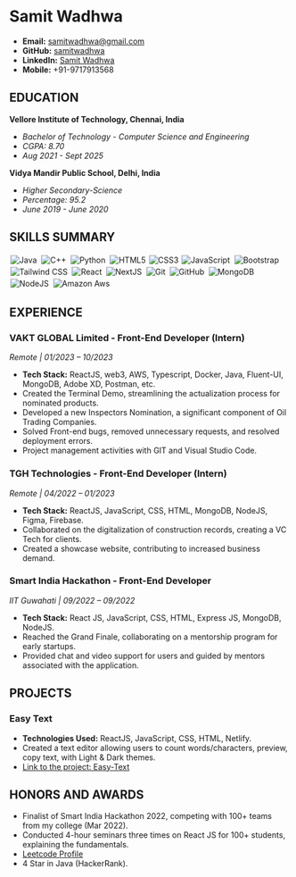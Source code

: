 # Samit Wadhwa

- **Email:** samitwadhwa@gmail.com
- **GitHub:** [samitwadhwa](https://github.com/samitwadhwa)
- **LinkedIn:** [Samit Wadhwa](https://www.linkedin.com/in/samit-wadhwa-62b9771b4/)
- **Mobile:** +91-9717913568

## EDUCATION

**Vellore Institute of Technology, Chennai, India**
- *Bachelor of Technology - Computer Science and Engineering*
- *CGPA: 8.70*
- *Aug 2021 - Sept 2025*

**Vidya Mandir Public School, Delhi, India**
- *Higher Secondary-Science*
- *Percentage: 95.2*
- *June 2019 - June 2020*

## SKILLS SUMMARY

<img alt="Java" src="https://img.shields.io/badge/java%20-%2300599C.svg?&style=for-the-badge&logo=java&logoColor=white" style="margin:2px;"/>
<img alt="C++" src="https://img.shields.io/badge/c++%20-%2300599C.svg?&style=for-the-badge&logo=c%2B%2B&ogoColor=white" style="margin:2px;"/>
<img alt="Python" src="https://img.shields.io/badge/python%20-%2314354C.svg?&style=for-the-badge&logo=python&logoColor=white" style="margin:2px;"/>
<img alt="HTML5" src="https://img.shields.io/static/v1?style=for-the-badge&message=HTML5&color=E34F26&logo=HTML5&logoColor=FFFFFF&label=" style="margin:2px;"/>
<img alt="CSS3" src="https://img.shields.io/badge/css3%20-%231572B6.svg?&style=for-the-badge&logo=css3&logoColor=white" />
<img alt="JavaScript" src="https://img.shields.io/badge/javascript%20-%23323330.svg?&style=for-the-badge&logo=javascript&logoColor=%23F7DF1E" style="margin:2px;"/>
<img alt="Bootstrap" src="https://img.shields.io/badge/bootstrap%20-%23563D7C.svg?&style=for-the-badge&logo=bootstrap&logoColor=white" style="margin:2px;"/>
<img alt="Tailwind CSS" src="https://img.shields.io/static/v1?style=for-the-badge&message=Tailwind+CSS&color=222222&logo=Tailwind+CSS&logoColor=06B6D4&label=" style="margin:2px;"/>
<img alt="React" src="https://img.shields.io/badge/react%20-%2320232a.svg?&style=for-the-badge&logo=react&logoColor=%2361DAFB" style="margin:2px;"/>
<img alt="NextJS" src="https://img.shields.io/static/v1?style=for-the-badge&message=NextJS&color=000000&logo=Next.js&logoColor=FFFFFF&label=" style="margin:2px;"/>
<img alt="Git" src="https://img.shields.io/badge/git%20-%23F05033.svg?&style=for-the-badge&logo=git&logoColor=white" style="margin:2px;"/>
<img alt="GitHub" src="https://img.shields.io/badge/github%20-%23121011.svg?&style=for-the-badge&logo=github&logoColor=white" style="margin:2px;"/>
<img alt="MongoDB" src ="https://img.shields.io/badge/MongoDB-%234ea94b.svg?&style=for-the-badge&logo=mongodb&logoColor=white" style="margin:2px;"/>
<img alt="NodeJS" src="https://img.shields.io/badge/node.js%20-%2343853D.svg?&style=for-the-badge&logo=node.js&logoColor=white" style="margin:2px;"/>
<img alt="Amazon Aws" src="https://img.shields.io/badge/amazonaws%20-%2343853D.svg?&style=for-the-badge&logo=amazonaws&logoColor=white" style="margin:2px;"/>

## EXPERIENCE

### VAKT GLOBAL Limited - Front-End Developer (Intern)
*Remote | 01/2023 – 10/2023*
- **Tech Stack:** ReactJS, web3, AWS, Typescript, Docker, Java, Fluent-UI, MongoDB, Adobe XD, Postman, etc.
- Created the Terminal Demo, streamlining the actualization process for nominated products.
- Developed a new Inspectors Nomination, a significant component of Oil Trading Companies.
- Solved Front-end bugs, removed unnecessary requests, and resolved deployment errors.
- Project management activities with GIT and Visual Studio Code.

### TGH Technologies - Front-End Developer (Intern)
*Remote | 04/2022 – 01/2023*
- **Tech Stack:** ReactJS, JavaScript, CSS, HTML, MongoDB, NodeJS, Figma, Firebase.
- Collaborated on the digitalization of construction records, creating a VC Tech for clients.
- Created a showcase website, contributing to increased business demand.

### Smart India Hackathon - Front-End Developer
*IIT Guwahati | 09/2022 – 09/2022*
- **Tech Stack:** React JS, JavaScript, CSS, HTML, Express JS, MongoDB, NodeJS.
- Reached the Grand Finale, collaborating on a mentorship program for early startups.
- Provided chat and video support for users and guided by mentors associated with the application.

## PROJECTS

### Easy Text
- **Technologies Used:** ReactJS, JavaScript, CSS, HTML, Netlify.
- Created a text editor allowing users to count words/characters, preview, copy text, with Light & Dark themes.
- [Link to the project: Easy-Text](#)

## HONORS AND AWARDS

- Finalist of Smart India Hackathon 2022, competing with 100+ teams from my college (Mar 2022).
- Conducted 4-hour seminars three times on React JS for 100+ students, explaining the fundamentals.
- [Leetcode Profile](https://leetcode.com/samitwadhwa/)
- 4 Star in Java (HackerRank).
